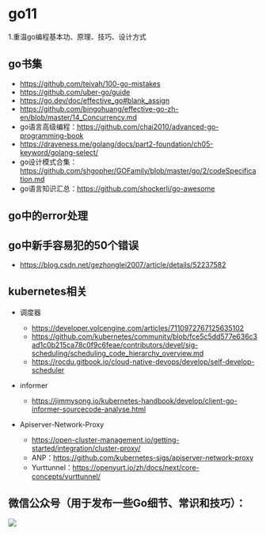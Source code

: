 
# go11
1.重温go编程基本功、原理、技巧、设计方式
## go书集
   - https://github.com/teivah/100-go-mistakes
   - https://github.com/uber-go/guide
   - https://go.dev/doc/effective_go#blank_assign
   - https://github.com/bingohuang/effective-go-zh-en/blob/master/14_Concurrency.md
   - go语言高级编程：https://github.com/chai2010/advanced-go-programming-book
   - https://draveness.me/golang/docs/part2-foundation/ch05-keyword/golang-select/
   - go设计模式合集：https://github.com/shgopher/GOFamily/blob/master/go/2/codeSpecification.md
   - go语言知识汇总：https://github.com/shockerli/go-awesome

## go中的error处理

## go中新手容易犯的50个错误
   - https://blog.csdn.net/gezhonglei2007/article/details/52237582

## kubernetes相关
  - 调度器
    - https://developer.volcengine.com/articles/7110972767125635102
    - https://github.com/kubernetes/community/blob/fce5c5dd577e636c3ad1c0b215ca78c0f9c6feae/contributors/devel/sig-scheduling/scheduling_code_hierarchy_overview.md
    - https://rocdu.gitbook.io/cloud-native-devops/develop/self-develop-scheduler
  
  - informer
    - https://jimmysong.io/kubernetes-handbook/develop/client-go-informer-sourcecode-analyse.html
    

  - Apiserver-Network-Proxy
      - https://open-cluster-management.io/getting-started/integration/cluster-proxy/
      - ANP：https://github.com/kubernetes-sigs/apiserver-network-proxy
      - Yurttunnel：https://openyurt.io/zh/docs/next/core-concepts/yurttunnel/

## 微信公众号（用于发布一些Go细节、常识和技巧）：
![](gopher/%E6%89%93gopher.png?raw=true)
    
  
